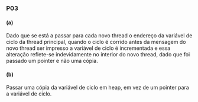 ### P03

#### (a)

Dado que se está a passar para cada novo thread o endereço da variável de ciclo da thread principal, quando o ciclo é corrido antes da mensagem do novo thread ser impresso a variável de ciclo é incrementada e essa alteração reflete-se indevidamente no interior do novo thread, dado que foi passado um pointer e não uma cópia.

#### (b)

Passar uma cópia da variável de ciclo em heap, em vez de um pointer para a variável de ciclo.
